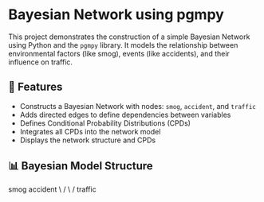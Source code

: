 # Bayesian Network using pgmpy

This project demonstrates the construction of a simple Bayesian Network using Python and the `pgmpy` library. It models the relationship between environmental factors (like smog), events (like accidents), and their influence on traffic.

## 📌 Features

- Constructs a Bayesian Network with nodes: `smog`, `accident`, and `traffic`
- Adds directed edges to define dependencies between variables
- Defines Conditional Probability Distributions (CPDs)
- Integrates all CPDs into the network model
- Displays the network structure and CPDs

## 📊 Bayesian Model Structure

smog accident
\ /
\ /
traffic
